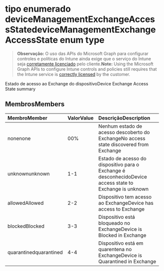 # <a name="devicemanagementexchangeaccessstate-enum-type"></a><span data-ttu-id="3bf25-101">tipo enumerado deviceManagementExchangeAccessState</span><span class="sxs-lookup"><span data-stu-id="3bf25-101">deviceManagementExchangeAccessState enum type</span></span>

> <span data-ttu-id="3bf25-102">**Observação:** O uso das APIs do Microsoft Graph para configurar controles e políticas do Intune ainda exige que o serviço do Intune seja [corretamente licenciado](https://go.microsoft.com/fwlink/?linkid=839381) pelo cliente.</span><span class="sxs-lookup"><span data-stu-id="3bf25-102">**Note:** Using the Microsoft Graph APIs to configure Intune controls and policies still requires that the Intune service is [correctly licensed](https://go.microsoft.com/fwlink/?linkid=839381) by the customer.</span></span>

<span data-ttu-id="3bf25-103">Estado de acesso ao Exchange do dispositivo</span><span class="sxs-lookup"><span data-stu-id="3bf25-103">Device Exchange Access State summary</span></span>
## <a name="members"></a><span data-ttu-id="3bf25-104">Membros</span><span class="sxs-lookup"><span data-stu-id="3bf25-104">Members</span></span>
|<span data-ttu-id="3bf25-105">Membro</span><span class="sxs-lookup"><span data-stu-id="3bf25-105">Member</span></span>|<span data-ttu-id="3bf25-106">Valor</span><span class="sxs-lookup"><span data-stu-id="3bf25-106">Value</span></span>|<span data-ttu-id="3bf25-107">Descrição</span><span class="sxs-lookup"><span data-stu-id="3bf25-107">Description</span></span>|
|:---|:---|:---|
|<span data-ttu-id="3bf25-108">none</span><span class="sxs-lookup"><span data-stu-id="3bf25-108">none</span></span>|<span data-ttu-id="3bf25-109">0</span><span class="sxs-lookup"><span data-stu-id="3bf25-109">0%</span></span>|<span data-ttu-id="3bf25-110">Nenhum estado de acesso descoberto do Exchange</span><span class="sxs-lookup"><span data-stu-id="3bf25-110">No access state discovered from Exchange</span></span>|
|<span data-ttu-id="3bf25-111">unknown</span><span class="sxs-lookup"><span data-stu-id="3bf25-111">unknown</span></span>|<span data-ttu-id="3bf25-112">1</span><span class="sxs-lookup"><span data-stu-id="3bf25-112">-1</span></span>|<span data-ttu-id="3bf25-113">Estado de acesso do dispositivo para o Exchange é desconhecido</span><span class="sxs-lookup"><span data-stu-id="3bf25-113">Device access state to Exchange is unknown</span></span>|
|<span data-ttu-id="3bf25-114">allowed</span><span class="sxs-lookup"><span data-stu-id="3bf25-114">Allowed</span></span>|<span data-ttu-id="3bf25-115">2</span><span class="sxs-lookup"><span data-stu-id="3bf25-115">-2</span></span>|<span data-ttu-id="3bf25-116">Dispositivo tem acesso ao Exchange</span><span class="sxs-lookup"><span data-stu-id="3bf25-116">Device has access to Exchange</span></span>|
|<span data-ttu-id="3bf25-117">blocked</span><span class="sxs-lookup"><span data-stu-id="3bf25-117">Blocked</span></span>|<span data-ttu-id="3bf25-118">3</span><span class="sxs-lookup"><span data-stu-id="3bf25-118">-3</span></span>|<span data-ttu-id="3bf25-119">Dispositivo está bloqueado no Exchange</span><span class="sxs-lookup"><span data-stu-id="3bf25-119">Device is Blocked in Exchange</span></span>|
|<span data-ttu-id="3bf25-120">quarantined</span><span class="sxs-lookup"><span data-stu-id="3bf25-120">quarantined</span></span>|<span data-ttu-id="3bf25-121">4</span><span class="sxs-lookup"><span data-stu-id="3bf25-121">-4</span></span>|<span data-ttu-id="3bf25-122">Dispositivo está em quarentena no Exchange</span><span class="sxs-lookup"><span data-stu-id="3bf25-122">Device is Quarantined in Exchange</span></span>|








